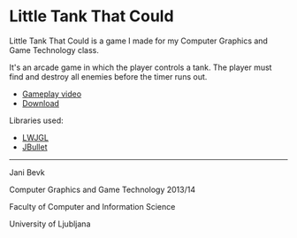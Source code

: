 Little Tank That Could
======================

Little Tank That Could is a game I made for my Computer Graphics and Game Technology class.

It's an arcade game in which the player controls a tank. The player must find and destroy all enemies before the timer runs out.

+ [Gameplay video](http://www.youtube.com/watch?v=b9BjdQYTVa8)
+ [Download](https://bitbucket.org/zero-slo/little-tank-that-could/downloads/Little%20Tank%20That%20Could%20v1.0.1%20Redist.zip)

Libraries used:
+ [LWJGL](http://lwjgl.org/)
+ [JBullet](http://jbullet.advel.cz/)

***
Jani Bevk

Computer Graphics and Game Technology 2013/14

Faculty of Computer and Information Science

University of Ljubljana